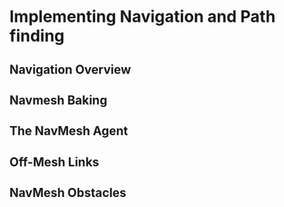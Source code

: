 # Implementing Navigation and Path finding

## Navigation Overview

## Navmesh Baking

## The NavMesh Agent

## Off-Mesh Links

## NavMesh Obstacles